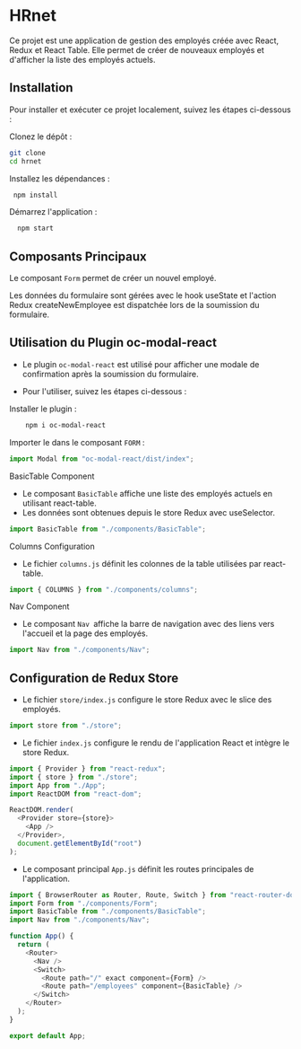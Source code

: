 # HRnet

Ce projet est une application de gestion des employés créée avec React, Redux et React Table. Elle permet de créer de nouveaux employés et d'afficher la liste des employés actuels.

## Installation
Pour installer et exécuter ce projet localement, suivez les étapes ci-dessous :

Clonez le dépôt :

```bash
git clone
cd hrnet
```

Installez les dépendances :

```bash
 npm install
```

Démarrez l'application :

```bash
  npm start
```

## Composants Principaux

Le composant `Form` permet de créer un nouvel employé.

Les données du formulaire sont gérées avec le hook useState et l'action Redux createNewEmployee est dispatchée lors de la soumission du formulaire.

## Utilisation du Plugin oc-modal-react

- Le plugin `oc-modal-react` est utilisé pour afficher une modale de confirmation après la soumission du formulaire.

- Pour l'utiliser, suivez les étapes ci-dessous :

Installer le plugin :

```bash
    npm i oc-modal-react
```

Importer le dans le composant `FORM` :

```javascript
import Modal from "oc-modal-react/dist/index";
```

BasicTable Component

- Le composant `BasicTable` affiche une liste des employés actuels en utilisant react-table.
- Les données sont obtenues depuis le store Redux avec useSelector.

```javascript
import BasicTable from "./components/BasicTable";
```

Columns Configuration

- Le fichier `columns.js` définit les colonnes de la table utilisées par react-table.

```javascript
import { COLUMNS } from "./components/columns";
```

Nav Component

- Le composant `Nav `affiche la barre de navigation avec des liens vers l'accueil et la page des employés.

```javascript
import Nav from "./components/Nav";
```

## Configuration de Redux Store

- Le fichier `store/index.js` configure le store Redux avec le slice des employés.

```javascript
import store from "./store";
```

- Le fichier `index.js` configure le rendu de l'application React et intègre le store Redux.

```javascript
import { Provider } from "react-redux";
import { store } from "./store";
import App from "./App";
import ReactDOM from "react-dom";

ReactDOM.render(
  <Provider store={store}>
    <App />
  </Provider>,
  document.getElementById("root")
);
```

- Le composant principal `App.js` définit les routes principales de l'application.

```javascript
import { BrowserRouter as Router, Route, Switch } from "react-router-dom";
import Form from "./components/Form";
import BasicTable from "./components/BasicTable";
import Nav from "./components/Nav";

function App() {
  return (
    <Router>
      <Nav />
      <Switch>
        <Route path="/" exact component={Form} />
        <Route path="/employees" component={BasicTable} />
      </Switch>
    </Router>
  );
}

export default App;
```
